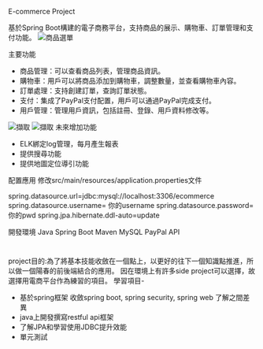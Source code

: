 
E-commerce Project


基於Spring Boot構建的電子商務平台，支持商品的展示、購物車、訂單管理和支付功能。
![商品選單](https://github.com/user-attachments/assets/38e9b25f-11be-4aba-a751-ee8c5e6f58ea)

主要功能
 - 商品管理：可以查看商品列表，管理商品資訊。
 - 購物車：用戶可以將商品添加到購物車，調整數量，並查看購物車內容。
 - 訂單處理：支持創建訂單，查詢訂單狀態。
 - 支付：集成了PayPal支付配置，用戶可以通過PayPal完成支付。
 - 用戶管理：管理用戶資訊，包括註冊、登錄、用戶資料修改等。


![擷取](https://github.com/user-attachments/assets/8b173c84-ba63-4458-a5de-c0b36ccb545b)
![擷取](https://github.com/user-attachments/assets/788bebf0-2732-4f45-be02-aa6aa17d9fc1)
未來增加功能
 - ELK綁定log管理，每月產生報表
 - 提供搜尋功能
 - 提供地圖定位導引功能

配置應用
修改src/main/resources/application.properties文件

spring.datasource.url=jdbc:mysql://localhost:3306/ecommerce
spring.datasource.username= 你的username
spring.datasource.password= 你的pwd
spring.jpa.hibernate.ddl-auto=update

開發環境
Java
Spring Boot
Maven
MySQL
PayPal API

#
project目的:為了將基本技能收斂在一個點上，以更好的往下一個知識點推進，所以做一個陽春的前後端結合的應用。
因在環境上有許多side project可以選擇，故選擇用電商平台作為練習的項目。
學習項目- 
 - 基於spring框架 收斂spring boot, spring security, spring web 了解之間差異 
 - java上開發撰寫restful api框架
 - 了解JPA和學習使用JDBC提升效能
 - 單元測試
